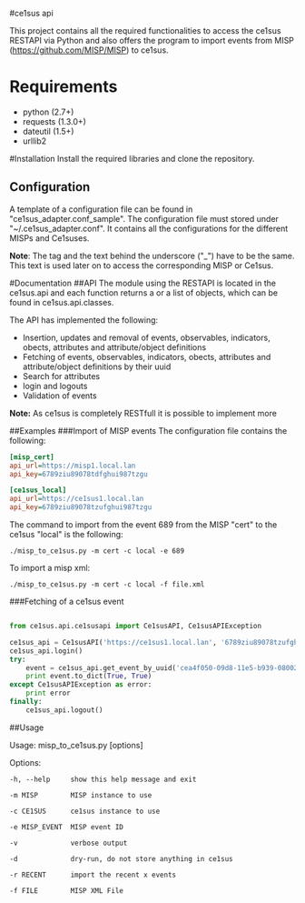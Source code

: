 #ce1sus api

This project contains all the required functionalities to access the ce1sus RESTAPI via Python and also offers
the program to import events from MISP (https://github.com/MISP/MISP) to ce1sus.

# Requirements

* python (2.7+)
* requests (1.3.0+)
* dateutil (1.5+)
* urllib2

#Installation
Install the required libraries and clone the repository.

## Configuration
A template of a configuration file can be found in "ce1sus_adapter.conf_sample".
The configuration file must stored under "~/.ce1sus_adapter.conf".
It contains all the configurations for the different MISPs and Ce1suses.

**Note**: The tag and the text behind the underscore ("_") have to be the same.
This text is used later on to access the corresponding MISP or Ce1sus.

#Documentation
##API
The module using the RESTAPI is located in the ce1sus.api and each function returns a or a list of objects, which can be found in ce1sus.api.classes.

The API has implemented the following:
* Insertion, updates and removal of events, observables, indicators, obects, attributes and attribute/object definitions
* Fetching of events, observables, indicators, obects, attributes and attribute/object definitions by their uuid
* Search for attributes
* login and logouts
* Validation of events

**Note:** As ce1sus is completely RESTfull it is possible to implement more

##Examples
###Import of MISP events
The configuration file contains the following:

``` ini
[misp_cert]
api_url=https://misp1.local.lan
api_key=6789ziu89078tdfghui987tzgu

[ce1sus_local]
api_url=https://ce1sus1.local.lan
api_key=6789ziu89078tzufghui987tzgu

```

The command to import from the event 689 from the MISP "cert" to the ce1sus "local" is the following:

``` shell
./misp_to_ce1sus.py -m cert -c local -e 689
```

To import a misp xml:

``` shell
./misp_to_ce1sus.py -m cert -c local -f file.xml
```

###Fetching of a ce1sus event
``` python

from ce1sus.api.ce1susapi import Ce1susAPI, Ce1susAPIException

ce1sus_api = Ce1susAPI('https://ce1sus1.local.lan', '6789ziu89078tzufghui987tzgu', verify_ssl=False)
ce1sus_api.login()
try:
    event = ce1sus_api.get_event_by_uuid('cea4f050-09d8-11e5-b939-0800200c9a66', True, True)
    print event.to_dict(True, True)
except Ce1susAPIException as error:
    print error
finally:
    ce1sus_api.logout()

```
##Usage

Usage: misp_to_ce1sus.py [options]

Options:

    -h, --help     show this help message and exit

    -m MISP        MISP instance to use

    -c CE1SUS      ce1sus instance to use

    -e MISP_EVENT  MISP event ID

    -v             verbose output

    -d             dry-run, do not store anything in ce1sus

    -r RECENT      import the recent x events

    -f FILE        MISP XML File
